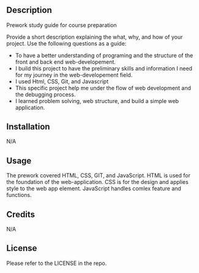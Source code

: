 # <Prework Study Guide Webpage>

## Description
Prework study guide for course preparation

Provide a short description explaining the what, why, and how of your project. Use the following questions as a guide:

- To have a better understanding of programing and the structure of the front and back end web-developement.
- I build this project to have the preliminary skills and information I need for my journey in the web-developement field.
- I used Html, CSS, Git, and Javascript
- This specific project help me under the flow of web development and the debugging process. 
- I learned problem solving, web structure, and build a simple web application.


## Installation

N/A

## Usage

The prework covered HTML, CSS, GIT, and JavaScript. HTML is used for the foundation of the web-application. CSS is for the design and applies style to the web app element. JavaScript handles comlex feature and functions. 


## Credits

N/A

## License

Please refer to the LICENSE in the repo.
